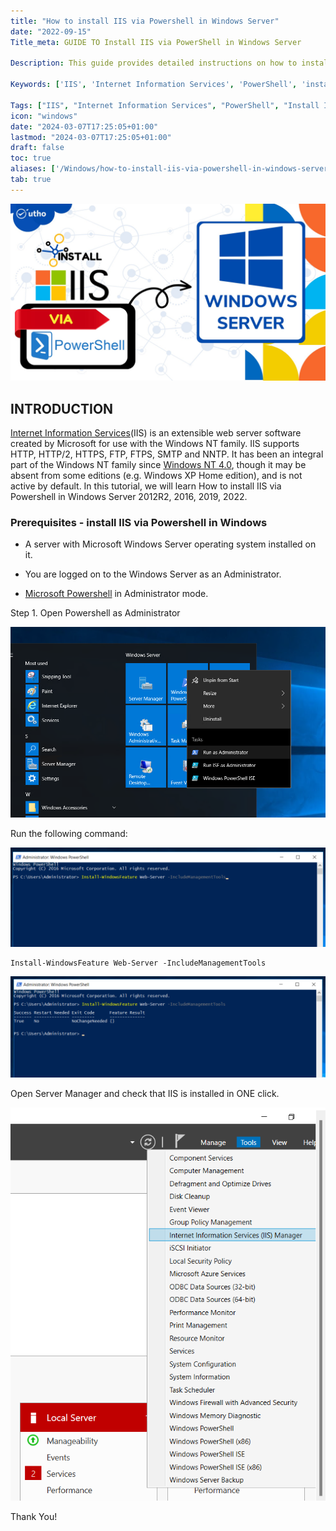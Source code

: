 ```yaml
---
title: "How to install IIS via Powershell in Windows Server"
date: "2022-09-15"
Title_meta: GUIDE TO Install IIS via PowerShell in Windows Server

Description: This guide provides detailed instructions on how to install Internet Information Services (IIS) using PowerShell on Windows Server. Learn how to enable the IIS role, configure web server settings, manage websites and application pools, and deploy web applications efficiently.

Keywords: ['IIS', 'Internet Information Services', 'PowerShell', 'install IIS', 'web server configuration', 'web application deployment']

Tags: ["IIS", "Internet Information Services", "PowerShell", "Install IIS", "Web Server Configuration", "Web Application Deployment"]
icon: "windows"
date: "2024-03-07T17:25:05+01:00"
lastmod: "2024-03-07T17:25:05+01:00" 
draft: false
toc: true
aliases: ['/Windows/how-to-install-iis-via-powershell-in-windows-server']
tab: true
---
```


![](images/How-to-install-IIS-via-Powershell-in-Windows-Server_utho.jpg)

## INTRODUCTION

[Internet Information Services](https://utho.com/docs/tutorial/installation-and-configuration-of-iis-web-server-on-windows-server/)(IIS) is an extensible web server software created by Microsoft for use with the Windows NT family. IIS supports HTTP, HTTP/2, HTTPS, FTP, FTPS, SMTP and NNTP. It has been an integral part of the Windows NT family since [Windows NT 4.0](https://en.wikipedia.org/wiki/Windows_NT_4.0), though it may be absent from some editions (e.g. Windows XP Home edition), and is not active by default. In this tutorial, we will learn How to install IIS via Powershell in Windows Server 2012R2, 2016, 2019, 2022.

### Prerequisites \- install IIS via Powershell in Windows

- A server with Microsoft Windows Server operating system installed on it.

- You are logged on to the Windows Server as an Administrator.

- [Microsoft Powershell](https://learn.microsoft.com/en-us/powershell/) in Administrator mode.

Step 1. Open Powershell as Administrator

![install IIS via Powershell in Windows](images/Screenshot_1-16.png)

Run the following command:

![](images/Screenshot_2-24-1024x324.png)

```
Install-WindowsFeature Web-Server -IncludeManagementTools
```

![](images/Screenshot_3-17-1024x330.png)

Open Server Manager and check that IIS is installed in ONE click.

![install IIS via Powershell in Windows](images/Screenshot_4-20.png)

Thank You!
